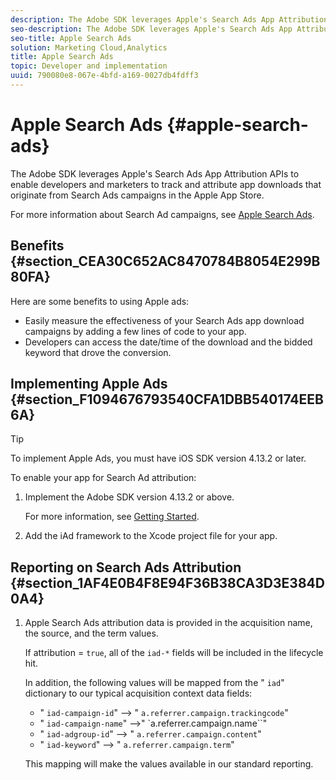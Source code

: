 ```yaml
---
description: The Adobe SDK leverages Apple's Search Ads App Attribution APIs to enable developers and marketers to track and attribute app downloads that originate from Search Ads campaigns in the Apple App Store.
seo-description: The Adobe SDK leverages Apple's Search Ads App Attribution APIs to enable developers and marketers to track and attribute app downloads that originate from Search Ads campaigns in the Apple App Store.
seo-title: Apple Search Ads
solution: Marketing Cloud,Analytics
title: Apple Search Ads
topic: Developer and implementation
uuid: 790080e8-067e-4bfd-a169-0027db4fdff3
---
```


# Apple Search Ads {#apple-search-ads}

The Adobe SDK leverages Apple's Search Ads App Attribution APIs to enable developers and marketers to track and attribute app downloads that originate from Search Ads campaigns in the Apple App Store.

For more information about Search Ad campaigns, see [Apple Search Ads](https://searchads.apple.com).

## Benefits {#section_CEA30C652AC8470784B8054E299B80FA}

Here are some benefits to using Apple ads:

* Easily measure the effectiveness of your Search Ads app download campaigns by adding a few lines of code to your app. 
* Developers can access the date/time of the download and the bidded keyword that drove the conversion.

## Implementing Apple Ads {#section_F1094676793540CFA1DBB540174EEB6A}

>[!TIP]
>
>To implement Apple Ads, you must have iOS SDK version 4.13.2 or later.

To enable your app for Search Ad attribution:

1. Implement the Adobe SDK version 4.13.2 or above.

   For more information, see [Getting Started](/help/ios/getting-started/getting-started.md). 

1. Add the iAd framework to the Xcode project file for your app.

## Reporting on Search Ads Attribution {#section_1AF4E0B4F8E94F36B38CA3D3E384D0A4}

1. Apple Search Ads attribution data is provided in the acquisition name, the source, and the term values.

   If attribution = `true`, all of the `iad-*` fields will be included in the lifecycle hit.

   In addition, the following values will be mapped from the " `iad`" dictionary to our typical acquisition context data fields:

    * " `iad-campaign-id`" --> " `a.referrer.campaign.trackingcode`" 
    * " `iad-campaign-name`" -->" `a.referrer.campaign.name``" 
    * " `iad-adgroup-id`" --> " `a.referrer.campaign.content`" 
    * " `iad-keyword`" --> " `a.referrer.campaign.term`"

   This mapping will make the values available in our standard reporting.

